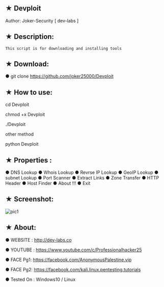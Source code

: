 ## ★ Devploit

   Author: Joker-Security [ dev-labs ]

## ★ Description:

    This script is for downloading and installing tools
 
## ★ Download:

● git clone https://github.com/joker25000/Devploit

## ★ How to use:

cd Devploit

chmod +x Devploit

./Devploit

other method

python Devploit

## ★ Properties :

● DNS Lookup
● Whois Lookup
● Revrse IP Lookup
● GeoIP Lookup
● subnet Lookup
● Port Scanner
● Extract Links 
● Zone Transfer
● HTTP Header
● Host Finder
● About !!!
● Exit

## ★ Screenshot:

![pic1](http://i.imgur.com/ZhqvfgS.png)

## ★ About:

● WEBSITE : http://dev-labs.co

● YOUTUBE : https://www.youtube.com/c/Professionalhacker25

● FACE Pg1: https://facebook.com/AnonymousPalestine.vip

● FACE Pg2: https://facebook.com/kali.linux.pentesting.tutorials

● Tested On : Windows10 / Linux

